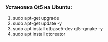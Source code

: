 <h3>Установка Qt5 на Ubuntu:</h3>

1. sudo apt-get upgrade
2. sudo apt-get update -y
3. sudo apt install qtbase5-dev qt5-qmake -y
4. sudo apt install qtcreator




